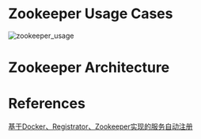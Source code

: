 # Zookeeper Usage Cases

![zookeeper_usage](zookeeper_usage.jpg)

# Zookeeper Architecture

# References
[基于Docker、Registrator、Zookeeper实现的服务自动注册](https://zhuanlan.zhihu.com/p/26340237)<br/>
